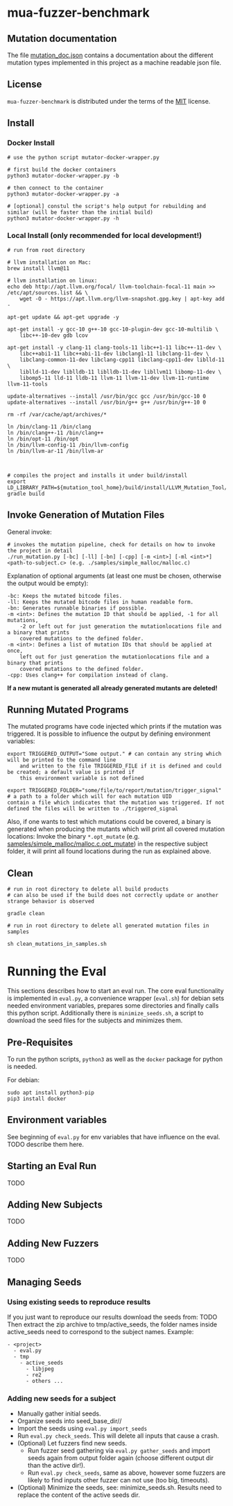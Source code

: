 # mua-fuzzer-benchmark

## Mutation documentation

The file [mutation_doc.json](mutation_doc.json) contains a documentation about the different mutation types implemented
in this project as a machine readable json file.

## License

`mua-fuzzer-benchmark` is distributed under the terms of the [MIT](https://spdx.org/licenses/MIT.html) license.

## Install

### Docker Install

```shell script
# use the python script mutator-docker-wrapper.py

# first build the docker containers
python3 mutator-docker-wrapper.py -b

# then connect to the container
python3 mutator-docker-wrapper.py -a

# [optional] constul the script's help output for rebuilding and similar (will be faster than the initial build)
python3 mutator-docker-wrapper.py -h
```


### Local Install (only recommended for local development!)

```shell script
# run from root directory

# llvm installation on Mac:
brew install llvm@11

# llvm installation on linux:
echo deb http://apt.llvm.org/focal/ llvm-toolchain-focal-11 main >> /etc/apt/sources.list && \
    wget -O - https://apt.llvm.org/llvm-snapshot.gpg.key | apt-key add -

apt-get update && apt-get upgrade -y

apt-get install -y gcc-10 g++-10 gcc-10-plugin-dev gcc-10-multilib \
    libc++-10-dev gdb lcov

apt-get install -y clang-11 clang-tools-11 libc++1-11 libc++-11-dev \
    libc++abi1-11 libc++abi-11-dev libclang1-11 libclang-11-dev \
    libclang-common-11-dev libclang-cpp11 libclang-cpp11-dev liblld-11 \
    liblld-11-dev liblldb-11 liblldb-11-dev libllvm11 libomp-11-dev \
    libomp5-11 lld-11 lldb-11 llvm-11 llvm-11-dev llvm-11-runtime llvm-11-tools

update-alternatives --install /usr/bin/gcc gcc /usr/bin/gcc-10 0
update-alternatives --install /usr/bin/g++ g++ /usr/bin/g++-10 0

rm -rf /var/cache/apt/archives/*

ln /bin/clang-11 /bin/clang
ln /bin/clang++-11 /bin/clang++
ln /bin/opt-11 /bin/opt
ln /bin/llvm-config-11 /bin/llvm-config
ln /bin/llvm-ar-11 /bin/llvm-ar



# compiles the project and installs it under build/install
export LD_LIBRARY_PATH=${mutation_tool_home}/build/install/LLVM_Mutation_Tool/lib/
gradle build
```


## Invoke Generation of Mutation Files

General invoke:

```shell script
# invokes the mutation pipeline, check for details on how to invoke the project in detail
./run_mutation.py [-bc] [-ll] [-bn] [-cpp] [-m <int>] [-ml <int>*] <path-to-subject.c> (e.g. ./samples/simple_malloc/malloc.c) 
```

Explanation of optional arguments (at least one must be chosen, otherwise the output would be empty):

```text
-bc: Keeps the mutated bitcode files.
-ll: Keeps the mutated bitcode files in human readable form.
-bn: Generates runnable binaries if possible.
-m <int>: Defines the mutation ID that should be applied, -1 for all mutations, 
    -2 or left out for just generation the mutationlocations file and a binary that prints
    covered mutations to the defined folder.
-m <int>: Defines a list of mutation IDs that should be applied at once, 
    left out for just generation the mutationlocations file and a binary that prints
    covered mutations to the defined folder.
-cpp: Uses clang++ for compilation instead of clang.
```

**If a new mutant is generated all already generated mutants are deleted!**

## Running Mutated Programs

The mutated programs have code injected which prints if the mutation was triggered.
It is possible to influence the output by defining environment variables:

```shell
export TRIGGERED_OUTPUT="Some output." # can contain any string which will be printed to the command line 
    and written to the file TRIGGERED_FILE if it is defined and could be created; a default value is printed if
    this environment variable is not defined

export TRIGGERED_FOLDER="some/file/to/report/mutation/trigger_signal" # a path to a folder which will for each mutation UID
contain a file which indicates that the mutation was triggered. If not defined the files will be written to ./triggered_signal
```

Also, if one wants to test which mutations could be covered, a binary is generated when producing the mutants 
which will print all covered mutation locations:
Invoke the binary ```*.opt_mutate``` (e.g. [samples/simple_malloc/malloc.c.opt_mutate](samples/simple_malloc/malloc.c.opt_mutate)) in the respective subject folder, it will print all found locations during
the run as explained above.

## Clean

```shell script
# run in root directory to delete all build products
# can also be used if the build does not correctly update or another strange behavior is observed

gradle clean
```

```shell script
# run in root directory to delete all generated mutation files in samples

sh clean_mutations_in_samples.sh
```

# Running the Eval

This sections describes how to start an eval run.
The core eval functionality is implemented in `eval.py`, a convenience wrapper (`eval.sh`) for debian sets needed environment variables, prepares some directories and finally calls this python script.
Additionally there is `minimize_seeds.sh`, a script to download the seed files for the subjects and minimizes them.

## Pre-Requisites

To run the python scripts, `python3` as well as the `docker` package for python is needed.

For debian:

```
sudo apt install python3-pip
pip3 install docker
```

## Environment variables

See beginning of `eval.py` for env variables that have influence on the eval.
TODO describe them here.

## Starting an Eval Run

TODO

## Adding New Subjects

TODO

## Adding New Fuzzers

TODO

## Managing Seeds

### Using existing seeds to reproduce results

If you just want to reproduce our results download the seeds from: TODO
Then extract the zip archive to tmp/active_seeds, the folder names inside active_seeds need to correspond to the subject names.
Example:

```
- <project>
  - eval.py
  - tmp
    - active_seeds
      - libjpeg
      - re2
      - others ...
```

### Adding new seeds for a subject

- Manually gather initial seeds.
- Organize seeds into seed_base_dir/<subject name>/<seed files>
- Import the seeds using `eval.py import_seeds`
- Run `eval.py check_seeds`. This will delete all inputs that cause a crash.
- (Optional) Let fuzzers find new seeds.
    - Run fuzzer seed gathering via `eval.py gather_seeds` and import seeds again from output folder again (choose different output dir than the active dir!).
    - Run `eval.py check_seeds`, same as above, however some fuzzers are likely to find inputs other fuzzer can not use (too big, timeouts).
- (Optional) Minimize the seeds, see: minimize_seeds.sh. Results need to replace the content of the active seeds dir.



